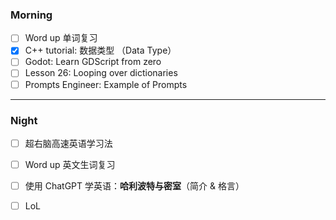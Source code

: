 ### Morning

- [ ] Word up 单词复习
- [x] C++ tutorial: 数据类型 （Data Type）
- [ ] Godot: Learn GDScript from zero 
- [ ] Lesson 26: Looping over dictionaries
- [ ] Prompts Engineer: Example of Prompts
---
### Night

- [ ] 超右脑高速英语学习法
- [ ] Word up 英文生词复习
- [ ] 使用 ChatGPT 学英语：**哈利波特与密室**（简介 & 格言）
- [ ] LoL

